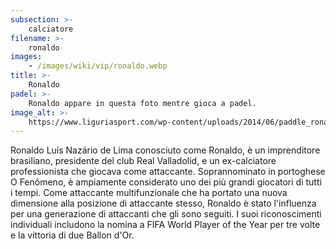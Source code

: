 ```yaml
---
subsection: >-
    calciatore
filename: >-
    ronaldo
images:
    - /images/wiki/vip/ronaldo.webp
title: >-
    Ronaldo
padel: >-
    Ronaldo appare in questa foto mentre gioca a padel.
image_alt: >-
    https://www.liguriasport.com/wp-content/uploads/2014/06/paddle_ronaldo.jpg
---
```

Ronaldo Luís Nazário de Lima conosciuto come Ronaldo, è un imprenditore brasiliano, presidente del club Real Valladolid, e un ex-calciatore professionista che giocava come attaccante. Soprannominato in portoghese O Fenômeno, è ampiamente considerato uno dei più grandi giocatori di tutti i tempi. Come attaccante multifunzionale che ha portato una nuova dimensione alla posizione di attaccante stesso, Ronaldo è stato l'influenza per una generazione di attaccanti che gli sono seguiti. I suoi riconoscimenti individuali includono la nomina a FIFA World Player of the Year per tre volte e la vittoria di due Ballon d'Or.